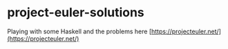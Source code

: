# project-euler-solutions

Playing with some Haskell and the problems here [https://projecteuler.net/](https://projecteuler.net/)
